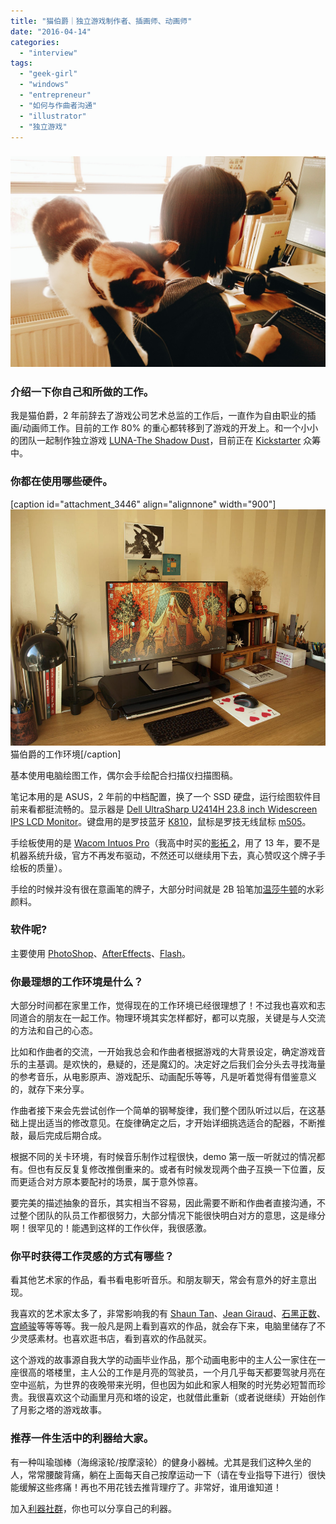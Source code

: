 ```yaml
---
title: "猫伯爵｜独立游戏制作者、插画师、动画师"
date: "2016-04-14"
categories: 
  - "interview"
tags: 
  - "geek-girl"
  - "windows"
  - "entrepreneur"
  - "如何与作曲者沟通"
  - "illustrator"
  - "独立游戏"
---
```


### ![maobojue](/images/00953.jpg)

### **介绍一下你自己和所做的工作。**

我是猫伯爵，2 年前辞去了游戏公司艺术总监的工作后，一直作为自由职业的插画/动画师工作。目前的工作 80% 的重心都转移到了游戏的开发上。和一个小小的团队一起制作独立游戏 [LUNA-The Shadow Dust](https://www.douban.com/note/550392427/)，目前正在 [Kickstarter](https://www.kickstarter.com/projects/lanternstudio/luna-the-shadow-dust-a-point-and-click-puzzle-adve) 众筹中。

### **你都在使用哪些硬件。**

\[caption id="attachment\_3446" align="alignnone" width="900"\]![猫伯爵的工作环境](/images/94884.jpg) 猫伯爵的工作环境\[/caption\]

基本使用电脑绘图工作，偶尔会手绘配合扫描仪扫描图稿。

笔记本用的是 ASUS，2 年前的中档配置，换了一个 SSD 硬盘，运行绘图软件目前来看都挺流畅的。显示器是 [Dell UltraSharp U2414H 23.8 inch Widescreen IPS LCD Monitor](https://item.jd.com/1003062.html)。键盘用的是罗技蓝牙 [K810](https://item.jd.com/758736.html)，鼠标是罗技无线鼠标 [m505](https://www.amazon.cn/%E7%94%B5%E8%84%91-it-%E5%8A%9E%E5%85%AC/dp/B002WYJSVO/478-9214681-9315837?ie=UTF8&*Version*=1&*entries*=0)。

手绘板使用的是 [Wacom Intuos Pro](https://www.wacom.com/)（我高中时买的[影拓 2](https://www.wacom.com/zh-cn/products/stylus/intuos-creative-stylus-2)，用了 13 年，要不是机器系统升级，官方不再发布驱动，不然还可以继续用下去，真心赞叹这个牌子手绘板的质量）。

手绘的时候并没有很在意画笔的牌子，大部分时间就是 2B 铅笔加[温莎牛顿](https://www.winsornewton.com.cn/)的水彩颜料。

### **软件呢?**

主要使用 [PhotoShop](https://www.adobe.com/products/photoshop.html?sdid=KKQIN&kw=semgeneric&ttsrccat=sem-ww-di-ps-brand&mv=search&s_kwcid=AL!3085!3!93731618298!e!!g!!photoshop&ef_id=VwzvxAAAAFRi1fSe:20160413143032:s)、[AfterEffects](https://www.adobe.com/products/aftereffects.html)、[Flash](https://get.adobe.com/flashplayer/)。

### **你最理想的工作环境是什么？** 

大部分时间都在家里工作，觉得现在的工作环境已经很理想了！不过我也喜欢和志同道合的朋友在一起工作。物理环境其实怎样都好，都可以克服，关键是与人交流的方法和自己的心态。

比如和作曲者的交流，一开始我总会和作曲者根据游戏的大背景设定，确定游戏音乐的主基调。是欢快的，悬疑的，还是魔幻的。决定好之后我们会分头去寻找海量的参考音乐，从电影原声、游戏配乐、动画配乐等等，凡是听着觉得有借鉴意义的，就存下来分享。

作曲者接下来会先尝试创作一个简单的钢琴旋律，我们整个团队听过以后，在这基础上提出适当的修改意见。在旋律确定之后，才开始详细挑选适合的配器，不断推敲，最后完成后期合成。

根据不同的关卡环境，有时候音乐制作过程很快，demo 第一版一听就过的情况都有。但也有反反复复修改推倒重来的。或者有时候发现两个曲子互换一下位置，反而更适合对方原本要配衬的场景，属于意外惊喜。

要完美的描述抽象的音乐，其实相当不容易，因此需要不断和作曲者直接沟通，不过整个团队的队员工作都很努力，大部分情况下能很快明白对方的意思，这是缘分啊！很罕见的！能遇到这样的工作伙伴，我很感激。

### **你平时获得工作灵感的方式有哪些？**

看其他艺术家的作品，看书看电影听音乐。和朋友聊天，常会有意外的好主意出现。

我喜欢的艺术家太多了，非常影响我的有 [Shaun Tan](https://www.shauntan.net/)、[Jean Giraud](https://en.wikipedia.org/wiki/Jean_Giraud)、[石黑正数](https://baike.baidu.com/view/5484215.htm)、[宫崎骏](https://zh.wikipedia.org/wiki/%E5%AE%AB%E5%B4%8E%E9%AA%8F)等等等等。我一般凡是网上看到喜欢的作品，就会存下来，电脑里储存了不少灵感素材。也喜欢逛书店，看到喜欢的作品就买。

这个游戏的故事源自我大学的动画毕业作品，那个动画电影中的主人公一家住在一座很高的塔楼里，主人公的工作是月亮的驾驶员，一个月几乎每天都要驾驶月亮在空中巡航，为世界的夜晚带来光明，但也因为如此和家人相聚的时光势必短暂而珍贵。我很喜欢这个动画里月亮和塔的设定，也就借此重新（或者说继续）开始创作了月影之塔的游戏故事。

### **推荐一件生活中的利器给大家。** 

有一种叫瑜珈棒（海绵滚轮/按摩滚轮）的健身小器械。尤其是我们这种久坐的人，常常腰酸背痛，躺在上面每天自己按摩运动一下（请在专业指导下进行）很快能缓解这些疼痛！再也不用花钱去推背理疗了。非常好，谁用谁知道！

加入[利器社群](https://liqi.io/community/)，你也可以分享自己的利器。
